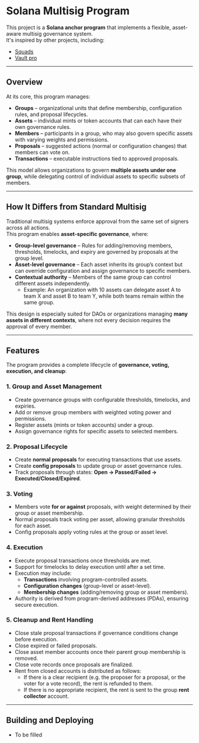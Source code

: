 # Solana Multisig Program

This project is a **Solana anchor program** that implements a flexible, asset-aware multisig governance system.  
It's inspired by other projects, including:  

- [Squads](https://github.com/Squads-Protocol/v4)  
- [Vault pro](https://github.com/solana-turbin3/Q1_25_Builder_dvrvsimi)  

---

## Overview

At its core, this program manages:

- **Groups** – organizational units that define membership, configuration rules, and proposal lifecycles.  
- **Assets** – individual mints or token accounts that can each have their own governance rules.  
- **Members** – participants in a group, who may also govern specific assets with varying weights and permissions.  
- **Proposals** – suggested actions (normal or configuration changes) that members can vote on.  
- **Transactions** – executable instructions tied to approved proposals.  

This model allows organizations to govern **multiple assets under one group**, while delegating control of individual assets to specific subsets of members.  

---

## How It Differs from Standard Multisig

Traditional multisig systems enforce approval from the same set of signers across all actions.  
This program enables **asset-specific governance**, where:

- **Group-level governance** – Rules for adding/removing members, thresholds, timelocks, and expiry are governed by proposals at the group level.  
- **Asset-level governance** – Each asset inherits its group’s context but can override configuration and assign governance to specific members.  
- **Contextual authority** – Members of the same group can control different assets independently.  
  - Example: An organization with 10 assets can delegate asset A to team X and asset B to team Y, while both teams remain within the same group.

This design is especially suited for DAOs or organizations managing **many assets in different contexts**, where not every decision requires the approval of every member.

---

## Features

The program provides a complete lifecycle of **governance, voting, execution, and cleanup**:

### 1. Group and Asset Management
- Create governance groups with configurable thresholds, timelocks, and expiries.  
- Add or remove group members with weighted voting power and permissions.  
- Register assets (mints or token accounts) under a group.  
- Assign governance rights for specific assets to selected members.  

### 2. Proposal Lifecycle
- Create **normal proposals** for executing transactions that use assets.  
- Create **config proposals** to update group or asset governance rules.  
- Track proposals through states: **Open → Passed/Failed → Executed/Closed/Expired**.  

### 3. Voting
- Members vote **for or against** proposals, with weight determined by their group or asset membership.  
- Normal proposals track voting per asset, allowing granular thresholds for each asset.  
- Config proposals apply voting rules at the group or asset level.  

### 4. Execution
- Execute proposal transactions once thresholds are met.  
- Support for timelocks to delay execution until after a set time.  
- Execution may include:
  - **Transactions** involving program-controlled assets.  
  - **Configuration changes** (group-level or asset-level).  
  - **Membership changes** (adding/removing group or asset members).  
- Authority is derived from program-derived addresses (PDAs), ensuring secure execution.  

### 5. Cleanup and Rent Handling
- Close stale proposal transactions if governance conditions change before execution.  
- Close expired or failed proposals.  
- Close asset member accounts once their parent group membership is removed.  
- Close vote records once proposals are finalized.  
- Rent from closed accounts is distributed as follows:
  - If there is a clear recipient (e.g. the proposer for a proposal, or the voter for a vote record), the rent is refunded to them.  
  - If there is no appropriate recipient, the rent is sent to the group **rent collector** account.

---

## Building and Deploying
 - To be filled
